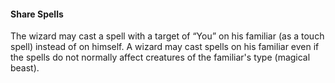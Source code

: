 #### **Share Spells**

The wizard may cast a spell with a target of “You” on his familiar (as a touch spell) instead of on himself. A wizard may cast spells on his familiar even if the spells do not normally affect creatures of the familiar's type (magical beast).